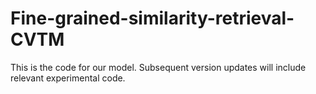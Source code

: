 # Fine-grained-similarity-retrieval-CVTM
This is the code for our model. Subsequent version updates will include relevant experimental code.
